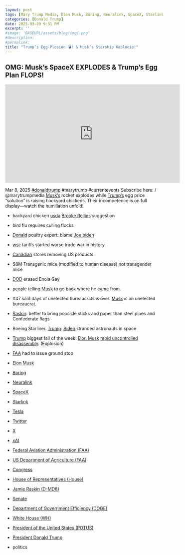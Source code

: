 ```yaml
---
layout: post
tags: [Mary Trump Media, Elon Musk, Boring, Neuralink, SpaceX, Starlink, Tesla, Twitter, X, xAI, Federal Aviation Administration (FAA), US Department of Agriculture (USDA), Congress, House of Representatives (House), Jamie Raskin (D-MD8), Senate, Department of Government Efficiency (DOGE), White House (WH), President of the United States (POTUS), President Donald Trump, politics]
categories: [Donald Trump]
date: 2025-03-09 9:31 PM
excerpt: ''
#image: 'BASEURL/assets/blog/img/.png'
#description:
#permalink:
title: "Trump’s Egg-Plosion 💣! & Musk’s Starship Kablooie!"
---
```


## OMG: Musk’s SpaceX EXPLODES & Trump’s Egg Plan FLOPS!

<iframe width="560" height="315" src="https://www.youtube.com/embed/xgruHzmi8RU?si=WfP2-KQQ8XQmIaV3" title="YouTube video player" frameborder="0" allow="accelerometer; autoplay; clipboard-write; encrypted-media; gyroscope; picture-in-picture; web-share" referrerpolicy="strict-origin-when-cross-origin" allowfullscreen></iframe>

Mar 8, 2025  [#donaldtrump](https://www.whitehouse.gov/administration/donald-j-trump/) #marytrump #currentevents
Subscribe here:    / @marytrumpmedia
[Musk’s](https://x.com/elonmusk/) rocket explodes while [Trump’s](https://www.whitehouse.gov/administration/donald-j-trump/) egg price “solution” is raising backyard chickens. Their incompetence is on full display—watch the humiliation unfold!
- backyard chicken [usda](https://www.usda.gov/) [Brooke Rollins](https://www.usda.gov/our-agency/about-usda/our-secretary) suggestion
- bird flu requires culling flocks
- [Donald](https://www.whitehouse.gov/administration/donald-j-trump/) poultry expert: blame [Joe biden](https://bidenwhitehouse.archives.gov/)
- [wsj](https://www.wsj.com/): tariffs started worse trade war in history
- [Canadian](https://www.canada.ca/) stores removing US products
- $8M Transgenic mice (modified to human disease) not transgender mice
- [DOD](https://www.defense.gov/) erased Enola Gay
- people telling [Musk](https://x.com/elonmusk/) to go back where he came from.
- #47 said days of unelected bureaucrats is over. [Musk](https://x.com/elonmusk/) is an unelected bureaucrat.
- [Raskin](): better to bring popsicle sticks and paper than steel pipes and Confederate flags
- Boeing Starliner. [Trump](https://www.whitehouse.gov/administration/donald-j-trump/): [Biden](https://bidenwhitehouse.archives.gov/) stranded astronauts in space
- [Trump](https://www.whitehouse.gov/administration/donald-j-trump/) biggest fail of the week: [Elon Musk](https://x.com/elonmusk/) [rapid uncontrolled disassembly](https://www.spacex.com/). (Explosion)
- [FAA](https://www.faa.gov/) had to issue ground stop

- [Elon Musk](https://x.com/elonmusk/)
- [Boring](https://www.boringcompany.com/)
- [Neuralink](https://neuralink.com/)
- [SpaceX](https://www.spacex.com/)
- [Starlink](https://www.starlink.com/)
- [Tesla](https://www.tesla.com/)
- [Twitter](https://twitter.com/)
- [ X ](https://x.com/)
- [xAI](https://x.ai/)
- [Federal Aviation Administration (FAA)](https://www.faa.gov/)
- [US Department of Agriculture  (FAA)](https://www.usda.gov/)
- [Congress](https://www.congress.gov/)
- [House of Representatives (House)](https://www.house.gov/)
- [Jamie Raskin (D-MD8)](https://raskin.house.gov/)
- [Senate](https://www.senate.gov/)
- [Department of Government Efficiency (DOGE)](https://doge.gov/)
- [White House (WH)](https://www.whitehouse.gov/)
- [President of the United States (POTUS)](https://www.whitehouse.gov/)
- [President Donald Trump](https://www.whitehouse.gov/administration/donald-j-trump/)
- politics
